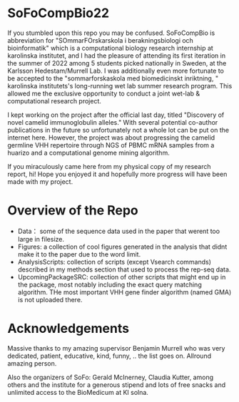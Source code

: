 # SoFoCompBio22
If you stumbled upon this repo you may be confused. SoFoCompBio is abbreviation for "SOmmarFOrskarskola i berakningsbiologi och bioinformatik" which is a computational biology research internship at karolinska institutet, and I had the pleasure of attending its first iteration in the summer of 2022 among 5 students picked nationally in Sweden, at the Karlsson Hedestam/Murrell Lab. I was additionally even more fortunate to be accepted to the "sommarforskaskola med biomedicinskt inriktning, " karolinska institutets's long-running wet lab summer research program. This allowed me the exclusive opportunity to conduct a joint wet-lab & computational research project.

I kept working on the project after the official last day, titled "Discovery of novel camelid immunoglobulin alleles." With several potential co-author publications in the future so unfortunately not a whole lot can be put on the internet here. However, the project was about progressing the camelid germline VHH repertoire through NGS of PBMC mRNA samples from a huarizo and a computational genome mining algorithm.

If you miraculously came here from my physical copy of my research report, hi! Hope you enjoyed it and hopefully more progress will have been made with my project.

# Overview of the Repo

- Data： some of the sequence data used in the paper that werent too large in filesize. 
- Figures: a collection of cool figures generated in the analysis that didnt make it to the paper due to the word limit.
- AnalysisScripts: collection of scripts (except Vsearch commands) described in my methods section that used to process the rep-seq data.
- UpcomingPackageSRC: collection of other scripts that might end up in the package, most notably including the exact query matching algorithm. THe most important VHH gene finder algorithm (named GMA) is not uploaded there.

# Acknowledgements
Massive thanks to my amazing supervisor Benjamin Murrell who was very dedicated, patient, educative, kind, funny, .. the list goes on. Allround amazing person. 

Also the organizers of SoFo: Gerald McInerney, Claudia Kutter, among others and the institute for a generous stipend and lots of free snacks and unlimited access to the BioMedicum at KI solna.
